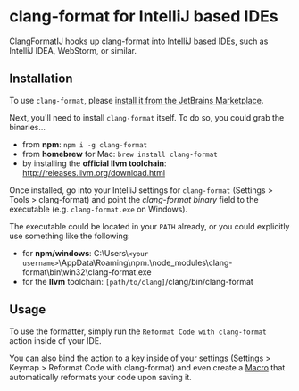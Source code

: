 # clang-format for IntelliJ based IDEs

ClangFormatIJ hooks up clang-format into IntelliJ based IDEs, such as IntelliJ
IDEA, WebStorm, or similar.

## Installation

To use `clang-format`, please [install it from the JetBrains Marketplace](https://plugins.jetbrains.com/plugin/8396-clangformatij).

Next, you'll need to install `clang-format` itself. To do so, you could grab the binaries...

  - from **npm**: `npm i -g clang-format`
  - from **homebrew** for Mac: `brew install clang-format`
  - by installing the **official llvm toolchain**: http://releases.llvm.org/download.html

Once installed, go into your IntelliJ settings for `clang-format` (Settings > Tools > clang-format) and point the *clang-format binary* field to the executable (e.g. `clang-format.exe` on Windows).

The executable could be located in your `PATH` already, or you could explicitly use something like the following:

  - for **npm/windows**: C:\\Users\\`<your username>`\\AppData\\Roaming\\npm.\node_modules\\clang-format\\bin\\win32\\clang-format.exe
  - for the **llvm** toolchain: `[path/to/clang]`/clang/bin/clang-format
  

## Usage

To use the formatter, simply run the `Reformat Code with clang-format` action inside of your IDE. 

You can also bind the action to a key inside of your settings (Settings > Keymap > Reformat Code with clang-format) and even create a [Macro](https://www.jetbrains.com/help/idea/using-macros-in-the-editor.html) that automatically reformats your code upon saving it.
